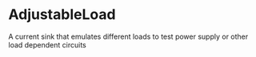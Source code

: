 # AdjustableLoad
A current sink that emulates different loads to test power supply or other load dependent circuits
